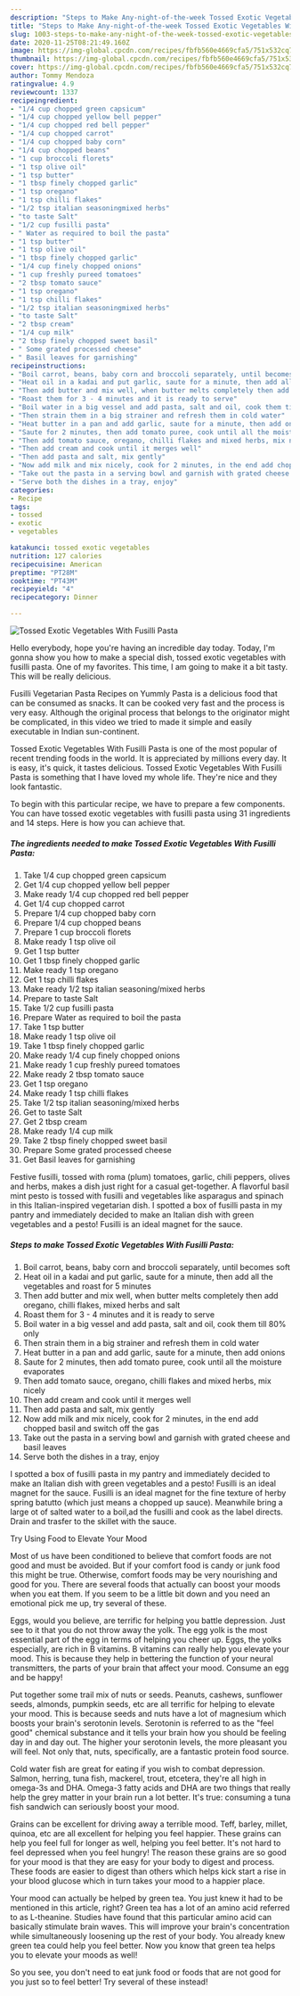 ```yaml
---
description: "Steps to Make Any-night-of-the-week Tossed Exotic Vegetables With Fusilli Pasta"
title: "Steps to Make Any-night-of-the-week Tossed Exotic Vegetables With Fusilli Pasta"
slug: 1003-steps-to-make-any-night-of-the-week-tossed-exotic-vegetables-with-fusilli-pasta
date: 2020-11-25T08:21:49.160Z
image: https://img-global.cpcdn.com/recipes/fbfb560e4669cfa5/751x532cq70/tossed-exotic-vegetables-with-fusilli-pasta-recipe-main-photo.jpg
thumbnail: https://img-global.cpcdn.com/recipes/fbfb560e4669cfa5/751x532cq70/tossed-exotic-vegetables-with-fusilli-pasta-recipe-main-photo.jpg
cover: https://img-global.cpcdn.com/recipes/fbfb560e4669cfa5/751x532cq70/tossed-exotic-vegetables-with-fusilli-pasta-recipe-main-photo.jpg
author: Tommy Mendoza
ratingvalue: 4.9
reviewcount: 1337
recipeingredient:
- "1/4 cup chopped green capsicum"
- "1/4 cup chopped yellow bell pepper"
- "1/4 cup chopped red bell pepper"
- "1/4 cup chopped carrot"
- "1/4 cup chopped baby corn"
- "1/4 cup chopped beans"
- "1 cup broccoli florets"
- "1 tsp olive oil"
- "1 tsp butter"
- "1 tbsp finely chopped garlic"
- "1 tsp oregano"
- "1 tsp chilli flakes"
- "1/2 tsp italian seasoningmixed herbs"
- "to taste Salt"
- "1/2 cup fusilli pasta"
- " Water as required to boil the pasta"
- "1 tsp butter"
- "1 tsp olive oil"
- "1 tbsp finely chopped garlic"
- "1/4 cup finely chopped onions"
- "1 cup freshly pureed tomatoes"
- "2 tbsp tomato sauce"
- "1 tsp oregano"
- "1 tsp chilli flakes"
- "1/2 tsp italian seasoningmixed herbs"
- "to taste Salt"
- "2 tbsp cream"
- "1/4 cup milk"
- "2 tbsp finely chopped sweet basil"
- " Some grated processed cheese"
- " Basil leaves for garnishing"
recipeinstructions:
- "Boil carrot, beans, baby corn and broccoli separately, until becomes soft"
- "Heat oil in a kadai and put garlic, saute for a minute, then add all the vegetables and roast for 5 minutes"
- "Then add butter and mix well, when butter melts completely then add oregano, chilli flakes, mixed herbs and salt"
- "Roast them for 3 - 4 minutes and it is ready to serve"
- "Boil water in a big vessel and add pasta, salt and oil, cook them till 80% only"
- "Then strain them in a big strainer and refresh them in cold water"
- "Heat butter in a pan and add garlic, saute for a minute, then add onions"
- "Saute for 2 minutes, then add tomato puree, cook until all the moisture evaporates"
- "Then add tomato sauce, oregano, chilli flakes and mixed herbs, mix nicely"
- "Then add cream and cook until it merges well"
- "Then add pasta and salt, mix gently"
- "Now add milk and mix nicely, cook for 2 minutes, in the end add chopped basil and switch off the gas"
- "Take out the pasta in a serving bowl and garnish with grated cheese and basil leaves"
- "Serve both the dishes in a tray, enjoy"
categories:
- Recipe
tags:
- tossed
- exotic
- vegetables

katakunci: tossed exotic vegetables 
nutrition: 127 calories
recipecuisine: American
preptime: "PT28M"
cooktime: "PT43M"
recipeyield: "4"
recipecategory: Dinner

---
```



![Tossed Exotic Vegetables With Fusilli Pasta](https://img-global.cpcdn.com/recipes/fbfb560e4669cfa5/751x532cq70/tossed-exotic-vegetables-with-fusilli-pasta-recipe-main-photo.jpg)

Hello everybody, hope you're having an incredible day today. Today, I'm gonna show you how to make a special dish, tossed exotic vegetables with fusilli pasta. One of my favorites. This time, I am going to make it a bit tasty. This will be really delicious.

Fusilli Vegetarian Pasta Recipes on Yummly Pasta is a delicious food that can be consumed as snacks. It can be cooked very fast and the process is very easy. Although the original process that belongs to the originator might be complicated, in this video we tried to made it simple and easily executable in Indian sun-continent.

Tossed Exotic Vegetables With Fusilli Pasta is one of the most popular of recent trending foods in the world. It is appreciated by millions every day. It is easy, it's quick, it tastes delicious. Tossed Exotic Vegetables With Fusilli Pasta is something that I have loved my whole life. They're nice and they look fantastic.


To begin with this particular recipe, we have to prepare a few components. You can have tossed exotic vegetables with fusilli pasta using 31 ingredients and 14 steps. Here is how you can achieve that.

<!--inarticleads1-->

##### The ingredients needed to make Tossed Exotic Vegetables With Fusilli Pasta:

1. Take 1/4 cup chopped green capsicum
1. Get 1/4 cup chopped yellow bell pepper
1. Make ready 1/4 cup chopped red bell pepper
1. Get 1/4 cup chopped carrot
1. Prepare 1/4 cup chopped baby corn
1. Prepare 1/4 cup chopped beans
1. Prepare 1 cup broccoli florets
1. Make ready 1 tsp olive oil
1. Get 1 tsp butter
1. Get 1 tbsp finely chopped garlic
1. Make ready 1 tsp oregano
1. Get 1 tsp chilli flakes
1. Make ready 1/2 tsp italian seasoning/mixed herbs
1. Prepare to taste Salt
1. Take 1/2 cup fusilli pasta
1. Prepare  Water as required to boil the pasta
1. Take 1 tsp butter
1. Make ready 1 tsp olive oil
1. Take 1 tbsp finely chopped garlic
1. Make ready 1/4 cup finely chopped onions
1. Make ready 1 cup freshly pureed tomatoes
1. Make ready 2 tbsp tomato sauce
1. Get 1 tsp oregano
1. Make ready 1 tsp chilli flakes
1. Take 1/2 tsp italian seasoning/mixed herbs
1. Get to taste Salt
1. Get 2 tbsp cream
1. Make ready 1/4 cup milk
1. Take 2 tbsp finely chopped sweet basil
1. Prepare  Some grated processed cheese
1. Get  Basil leaves for garnishing


Festive fusilli, tossed with roma (plum) tomatoes, garlic, chili peppers, olives and herbs, makes a dish just right for a casual get-together. A flavorful basil mint pesto is tossed with fusilli and vegetables like asparagus and spinach in this Italian-inspired vegetarian dish. I spotted a box of fusilli pasta in my pantry and immediately decided to make an Italian dish with green vegetables and a pesto! Fusilli is an ideal magnet for the sauce. 

<!--inarticleads2-->

##### Steps to make Tossed Exotic Vegetables With Fusilli Pasta:

1. Boil carrot, beans, baby corn and broccoli separately, until becomes soft
1. Heat oil in a kadai and put garlic, saute for a minute, then add all the vegetables and roast for 5 minutes
1. Then add butter and mix well, when butter melts completely then add oregano, chilli flakes, mixed herbs and salt
1. Roast them for 3 - 4 minutes and it is ready to serve
1. Boil water in a big vessel and add pasta, salt and oil, cook them till 80% only
1. Then strain them in a big strainer and refresh them in cold water
1. Heat butter in a pan and add garlic, saute for a minute, then add onions
1. Saute for 2 minutes, then add tomato puree, cook until all the moisture evaporates
1. Then add tomato sauce, oregano, chilli flakes and mixed herbs, mix nicely
1. Then add cream and cook until it merges well
1. Then add pasta and salt, mix gently
1. Now add milk and mix nicely, cook for 2 minutes, in the end add chopped basil and switch off the gas
1. Take out the pasta in a serving bowl and garnish with grated cheese and basil leaves
1. Serve both the dishes in a tray, enjoy


I spotted a box of fusilli pasta in my pantry and immediately decided to make an Italian dish with green vegetables and a pesto! Fusilli is an ideal magnet for the sauce. Fusilli is an ideal magnet for the fine texture of herby spring batutto (which just means a chopped up sauce). Meanwhile bring a large ot of salted water to a boil,ad the fusilli and cook as the label directs. Drain and trasfer to the skillet with the sauce. 

Try Using Food to Elevate Your Mood


Most of us have been conditioned to believe that comfort foods are not good and must be avoided. But if your comfort food is candy or junk food this might be true. Otherwise, comfort foods may be very nourishing and good for you. There are several foods that actually can boost your moods when you eat them. If you seem to be a little bit down and you need an emotional pick me up, try several of these.

Eggs, would you believe, are terrific for helping you battle depression. Just see to it that you do not throw away the yolk. The egg yolk is the most essential part of the egg in terms of helping you cheer up. Eggs, the yolks especially, are rich in B vitamins. B vitamins can really help you elevate your mood. This is because they help in bettering the function of your neural transmitters, the parts of your brain that affect your mood. Consume an egg and be happy!

Put together some trail mix of nuts or seeds. Peanuts, cashews, sunflower seeds, almonds, pumpkin seeds, etc are all terrific for helping to elevate your mood. This is because seeds and nuts have a lot of magnesium which boosts your brain's serotonin levels. Serotonin is referred to as the "feel good" chemical substance and it tells your brain how you should be feeling day in and day out. The higher your serotonin levels, the more pleasant you will feel. Not only that, nuts, specifically, are a fantastic protein food source.

Cold water fish are great for eating if you wish to combat depression. Salmon, herring, tuna fish, mackerel, trout, etcetera, they're all high in omega-3s and DHA. Omega-3 fatty acids and DHA are two things that really help the grey matter in your brain run a lot better. It's true: consuming a tuna fish sandwich can seriously boost your mood. 

Grains can be excellent for driving away a terrible mood. Teff, barley, millet, quinoa, etc are all excellent for helping you feel happier. These grains can help you feel full for longer as well, helping you feel better. It's not hard to feel depressed when you feel hungry! The reason these grains are so good for your mood is that they are easy for your body to digest and process. These foods are easier to digest than others which helps kick start a rise in your blood glucose which in turn takes your mood to a happier place.

Your mood can actually be helped by green tea. You just knew it had to be mentioned in this article, right? Green tea has a lot of an amino acid referred to as L-theanine. Studies have found that this particular amino acid can basically stimulate brain waves. This will improve your brain's concentration while simultaneously loosening up the rest of your body. You already knew green tea could help you feel better. Now you know that green tea helps you to elevate your moods as well!

So you see, you don't need to eat junk food or foods that are not good for you just so to feel better! Try several of these instead!

